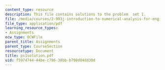 ```yaml
---
content_type: resource
description: This file contains solutions to the problem  set 1.
file: /media/courses/2-993j-introduction-to-numerical-analysis-for-engineering-13-002j-spring-2005/f597474444bec79638bbb798d04dd30d_ps1solution.pdf
file_type: application/pdf
learning_resource_types:
- Assignments
ocw_type: OCWFile
parent_title: Assignments
parent_type: CourseSection
resourcetype: Document
title: ps1solution.pdf
uid: f5974744-44be-c796-38bb-b798d04dd30d
---
```


